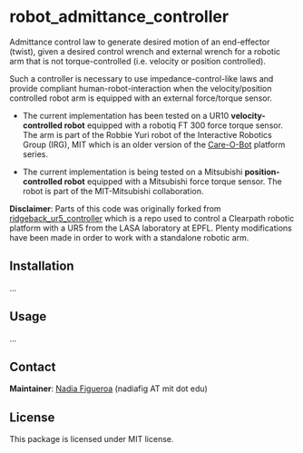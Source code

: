 # robot_admittance_controller

Admittance control law to generate desired motion of an end-effector (twist), given a desired control wrench and external wrench for a robotic arm that is not torque-controlled (i.e. velocity or position controlled). 

Such a controller is necessary to use impedance-control-like laws and provide compliant human-robot-interaction when the  velocity/position controlled robot arm is equipped with an external force/torque sensor.

* The current implementation has been tested on a UR10 **velocity-controlled robot** equipped with a robotiq FT 300 force torque sensor. The arm is part of the Robbie Yuri robot of the Interactive Robotics Group (IRG), MIT which is an older version of the [Care-O-Bot](http://www.care-o-bot.org) platform series.

* The current implementation is being tested on a Mitsubishi **position-controlled robot** equipped with a Mitsubishi force torque sensor. The robot is part of the MIT-Mitsubishi collaboration.

**Disclaimer**: Parts of this code was originally forked from [ridgeback_ur5_controller](https://github.com/epfl-lasa/ridgeback_ur5_controller) which is a repo used to control a Clearpath robotic platform with a UR5 from the LASA laboratory at EPFL. Plenty modifications have been made in order to work with a standalone robotic arm.

## Installation
...

## Usage
...

## Contact
**Maintainer**: [Nadia Figueroa](https://nbfigueroa.github.io/) (nadiafig AT mit dot edu)

## License
This package is licensed under MIT license.
